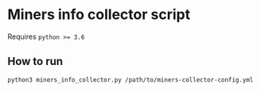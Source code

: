 # Miners info collector script

Requires `python >= 3.6`

## How to run

`python3 miners_info_collector.py /path/to/miners-collector-config.yml`
